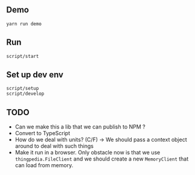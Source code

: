 ## Demo

```
yarn run demo
```

## Run

```
script/start
```

## Set up dev env

```
script/setup
script/develop
```

## TODO

- Can we make this a lib that we can publish to NPM ?
- Convert to TypeScript
- How do we deal with units? (C/F) -> We should pass a context object around to deal with such things
- Make it run in a browser. Only obstacle now is that we use `thingpedia.FileClient` and we should create a new `MemoryClient` that can load from memory.
